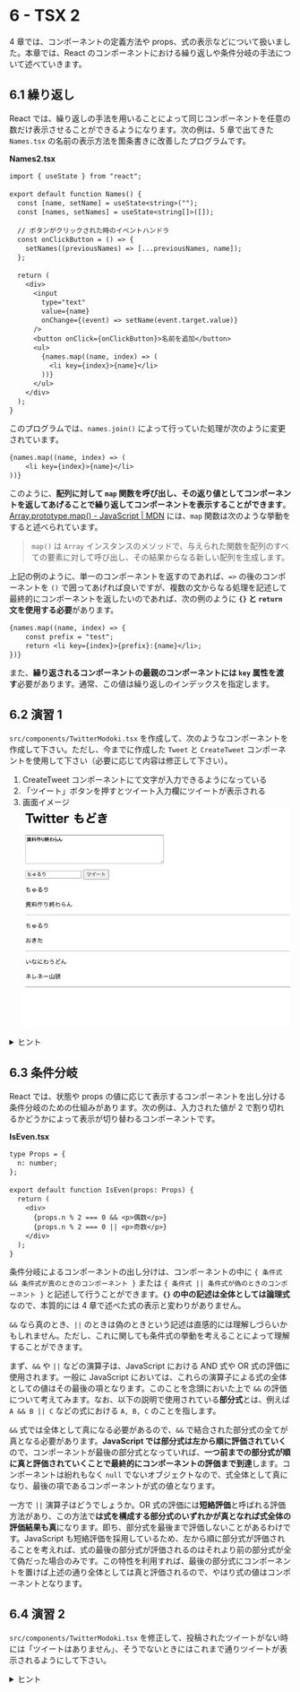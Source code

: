 # 6 - TSX 2
4 章では、コンポーネントの定義方法や props、式の表示などについて扱いました。本章では、React のコンポーネントにおける繰り返しや条件分岐の手法について述べていきます。

## 6.1 繰り返し
React では、繰り返しの手法を用いることによって同じコンポーネントを任意の数だけ表示させることができるようになります。次の例は、5 章で出てきた `Names.tsx` の名前の表示方法を箇条書きに改善したプログラムです。

**Names2.tsx**
```tsx
import { useState } from "react";

export default function Names() {
  const [name, setName] = useState<string>("");
  const [names, setNames] = useState<string[]>([]);

  // ボタンがクリックされた時のイベントハンドラ
  const onClickButton = () => {
    setNames((previousNames) => [...previousNames, name]);
  };

  return (
    <div>
      <input
        type="text"
        value={name}
        onChange={(event) => setName(event.target.value)}
      />
      <button onClick={onClickButton}>名前を追加</button>
      <ul>
        {names.map((name, index) => (
          <li key={index}>{name}</li>
        ))}
      </ul>
    </div>
  );
}
```

このプログラムでは、`names.join()` によって行っていた処理が次のように変更されています。

```tsx
{names.map((name, index) => (
    <li key={index}>{name}</li>
))}
```

このように、**配列に対して `map` 関数を呼び出し、その返り値としてコンポーネントを返してあげることで繰り返してコンポーネントを表示することができます**。[Array.prototype.map() - JavaScript | MDN](https://developer.mozilla.org/ja/docs/Web/JavaScript/Reference/Global_Objects/Array/map) には、`map` 関数は次のような挙動をすると述べられています。

> `map()` は `Array` インスタンスのメソッドで、与えられた関数を配列のすべての要素に対して呼び出し、その結果からなる新しい配列を生成します。

上記の例のように、単一のコンポーネントを返すのであれば、`=>` の後のコンポーネントを `()` で囲ってあげれば良いですが、複数の文からなる処理を記述して最終的にコンポーネントを返したいのであれば、次の例のように **`{}` と `return` 文を使用する必要**があります。

```tsx
{names.map((name, index) => {
    const prefix = "test";
    return <li key={index}>{prefix}:{name}</li>;
})}
```

また、**繰り返されるコンポーネントの最親のコンポーネントには `key` 属性を渡す**必要があります。通常、この値は繰り返しのインデックスを指定します。

## 6.2 演習 1
`src/components/TwitterModoki.tsx` を作成して、次のようなコンポーネントを作成して下さい。ただし、今までに作成した `Tweet` と `CreateTweet` コンポーネントを使用して下さい（必要に応じて内容は修正して下さい）。

1. CreateTweet コンポーネントにて文字が入力できるようになっている
2. 「ツイート」ボタンを押すとツイート入力欄にツイートが表示される
3. 画面イメージ
![](_images/6_1.png)

<details>
    <summary>ヒント</summary>
    <p>今回の問題設定はやや難しめです。まず必要なものを整理してみます。</p>
    <ol>
        <li>名前とツイート内容の組がセットになったデータを保持するための状態</li>
        <li>「ツイート」ボタンがクリックされたとき用のイベントハンドラとなる関数</li>
        <li>各ツイートのコンポーネントを包含するための要素</li>
    </ol>
    <p>そして、おそらく 2 の関数が CreateTweet コンポーネントの onSubmitTweet prop として渡されるべきでしょう。2 のイベントハンドラの中では、引数として受け取ったデータを元に 1 の状態を更新する必要があります。</p>
</details>

## 6.3 条件分岐
React では、状態や props の値に応じて表示するコンポーネントを出し分ける条件分岐のための仕組みがあります。次の例は、入力された値が 2 で割り切れるかどうかによって表示が切り替わるコンポーネントです。

**IsEven.tsx**
```tsx
type Props = {
  n: number;
};

export default function IsEven(props: Props) {
  return (
    <div>
      {props.n % 2 === 0 && <p>偶数</p>}
      {props.n % 2 === 0 || <p>奇数</p>}
    </div>
  );
}
```

条件分岐によるコンポーネントの出し分けは、コンポーネントの中に `{ 条件式 && 条件式が真のときのコンポーネント }` または `{ 条件式 || 条件式が偽のときのコンポーネント }` と記述して行うことができます。**`{}` の中の記述は全体としては論理式**なので、本質的には 4 章で述べた式の表示と変わりがありません。

`&&` なら真のとき、`||` のときは偽のときという記述は直感的には理解しづらいかもしれません。ただし、これに関しても条件式の挙動を考えることによって理解することができます。

まず、`&&` や `||` などの演算子は、JavaScript における AND 式や OR 式の評価に使用されます。一般に JavaScript においては、これらの演算子による式の全体としての値はその最後の項となります。このことを念頭においた上で `&&` の評価について考えてみます。なお、以下の説明で使用されている**部分式**とは、例えば `A && B || C` などの式における `A, B, C` のことを指します。

`&&` 式では全体として真になる必要があるので、`&&` で結合された部分式の全てが真となる必要があります。**JavaScript では部分式は左から順に評価されていく**ので、コンポーネントが最後の部分式となっていれば、**一つ前までの部分式が順に真と評価されていくことで最終的にコンポーネントの評価まで到達**します。コンポーネントは紛れもなく `null` でないオブジェクトなので、式全体として真になり、最後の項であるコンポーネントが式の値となります。

一方で `||` 演算子はどうでしょうか。OR 式の評価には**短絡評価**と呼ばれる評価方法があり、この方法で**は式を構成する部分式のいずれかが真となれば式全体の評価結果も真**になります。即ち、部分式を最後まで評価しないことがあるわけです。JavaScript も短絡評価を採用しているため、左から順に部分式が評価されることを考えれば、式の最後の部分式が評価されるのはそれより前の部分式が全て偽だった場合のみです。この特性を利用すれば、最後の部分式にコンポーネントを置けば上述の通り全体としては真と評価されるので、やはり式の値はコンポーネントとなります。

## 6.4 演習 2
`src/components/TwitterModoki.tsx` を修正して、投稿されたツイートがない時には「ツイートはありません」、そうでないときにはこれまで通りツイートが表示されるようにして下さい。

<details>
    <summary>ヒント</summary>
    ツイートの有無は、ツイートを保持する状態変数（おそらく配列だと思います）の長さをみることによって判断することができます。即ち、その長さが 0 であるかそうでないかによって条件分岐をすればいいでしょう。
</details>